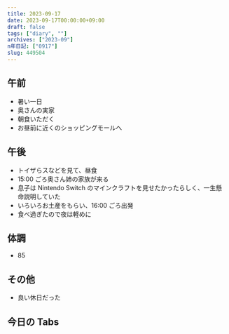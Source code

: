 ```yaml
---
title: 2023-09-17
date: 2023-09-17T00:00:00+09:00
draft: false
tags: ["diary", ""]
archives: ["2023-09"]
n年日記: ["0917"]
slug: 449504
---
```


## 午前

- 暑い一日
- 奥さんの実家
- 朝食いただく
- お昼前に近くのショッピングモールへ

## 午後

- トイザらスなどを見て、昼食
- 15:00 ごろ奥さん姉の家族が来る
- 息子は Nintendo Switch のマインクラフトを見せたかったらしく、一生懸命説明していた
- いろいろお土産をもらい、16:00 ごろ出発
- 食べ過ぎたので夜は軽めに

## 体調

- 85

## その他

- 良い休日だった

## 今日の Tabs
